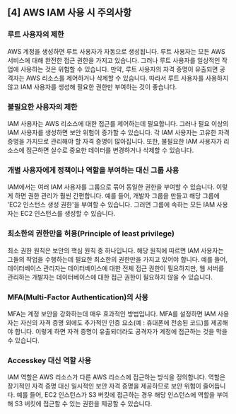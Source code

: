 ## [4] AWS IAM 사용 시 주의사항

### 루트 사용자의 제한

AWS 계정을 생성하면 루트 사용자가 자동으로 생성됩니다. 루트 사용자는
모든 AWS 서비스에 대해 완전한 접근 권한을 가지고 있습니다. 그러나 루트
사용자를 일상적인 작업에 사용하는 것은 위험할 수 있습니다. 만약, 루트
사용자의 자격 증명이 유출되면 공격자는 AWS 리소스를 제어하거나 삭제할 수
있습니다. 따라서 루트 사용자를 사용하지 않고 IAM 사용자를 생성해 필요한
권한만 부여하는 것이 좋습니다.

### 불필요한 사용자의 제한

IAM 사용자는 AWS 리소스에 대한 접근를 제어하는데 필요합니다. 그러나 필요
이상의 IAM 사용자를 생성하면 보안 위험이 증가할 수 있습니다. 각 IAM
사용자는 고유한 자격 증명을 가지므로 관리해야 할 자격 증명이 많아집니다.
또한, 불필요한 IAM 사용자가 리소스에 접근하면 실수로 중요한 데이터를
변경하거나 삭제할 수 있습니다.

### 개별 사용자에게 정책이나 역할을 부여하는 대신 그룹 사용

IAM에서는 여러 IAM 사용자를 그룹으로 묶어 동일한 권한을 부여할 수
있습니다. 이렇게 하면 권한 관리가 훨씬 간편합니다. 예를 들어, 개발자
그룹을 만들고 해당 그룹에 'EC2 인스턴스 생성 권한'을 부여할 수 있습니다.
그러면 그룹에 속하는 모든 IAM 사용자는 EC2 인스턴스를 생성할 수
있습니다.

### 최소한의 권한만을 허용(Principle of least privilege)

최소 권한 원칙은 보안의 핵심 원칙 중 하나입니다. 해당 원칙에 따르면 IAM
사용자는 그들의 작업을 수행하는데 필요한 최소한의 권한만을 가지고 있어야
합니다. 예를 들어, 데이터베이스 관리자는 데이터베이스에 대한 전체 접근
권한이 필요하지만, 웹 서버를 관리하는 개발자는 데이터베이스에 대한 접근
권한이 필요하지 않을 수 있습니다.

### MFA(Multi-Factor Authentication)의 사용

MFA는 계정 보안을 강화하는데 매우 효과적인 방법입니다. MFA를 설정하면
IAM 사용자는 자신의 자격 증명 외에도 추가적인 인증 요소(예 : 휴대폰에
전송된 코드)를 제공해야 합니다. 이렇게 하면 자격 증명이 유출되더라도
공격자가 계정에 접근하는 것을 막을 수 있습니다.

### Accesskey 대신 역할 사용

IAM 역할은 AWS 리소스가 다른 AWS 리소스에 접근하는 방식을 정의합니다.
역할은 장기적인 자격 증명 대신 일시적인 보안 자격 증명을 제공하므로 보안
위험이 줄어듭니다. 예를 들어, EC2 인스턴스가 S3 버킷에 접근하는 경우
해당 인스턴스에 역할을 부여해 S3 버킷에 접근할 수 있는 권한을 제공할 수
있습니다.